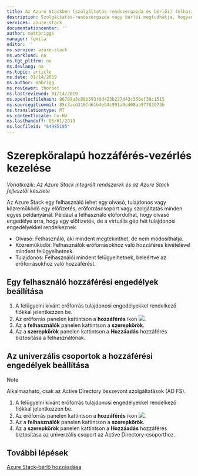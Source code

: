 ```yaml
---
title: Az Azure Stackben (szolgáltatás-rendszergazda és bérlői) felhasználónként-erőforrások kezelése |} A Microsoft Docs
description: Szolgáltatás-rendszergazda vagy bérlői megtudhatja, hogyan kezelheti az RBAC-engedélyek.
services: azure-stack
documentationcenter: ''
author: mattbriggs
manager: femila
editor: ''
ms.service: azure-stack
ms.workload: na
ms.tgt_pltfrm: na
ms.devlang: na
ms.topic: article
ms.date: 01/14/2019
ms.author: mabrigg
ms.reviewer: thoroet
ms.lastreviewed: 01/14/2019
ms.openlocfilehash: 96708a3c88b593f0d423b227d43c356ef38c1515
ms.sourcegitcommit: 85c3acd316fd61b4e94c991a9cd68aa97702073b
ms.translationtype: MT
ms.contentlocale: hu-HU
ms.lasthandoff: 05/01/2019
ms.locfileid: "64985195"
---
```

# <a name="manage-role-based-access-control"></a>Szerepköralapú hozzáférés-vezérlés kezelése

*Vonatkozik: Az Azure Stack integrált rendszerek és az Azure Stack fejlesztői készlete*

Az Azure Stack egy felhasználó lehet egy olvasó, tulajdonos vagy közreműködő egy előfizetés, erőforráscsoport vagy szolgáltatás minden egyes példányánál. Például a felhasználó előfordulhat, hogy olvasó engedélye arra, hogy egy előfizetés, de a virtuális gép hét tulajdonosi engedélyekkel rendelkeznek.

 - Olvasó: Felhasználó, aki mindent megtekinthet, de nem módosíthatja.
 - Közreműködői: Felhasználók erőforrásokhoz való hozzáférés kivételével mindent felügyelhetnek.
 - Tulajdonos: Felhasználói mindent felügyelhetnek, beleértve az erőforrásokhoz való hozzáférést.

## <a name="set-access-permissions-for-a-user"></a>Egy felhasználó hozzáférési engedélyek beállítása

1. A felügyelni kívánt erőforrás tulajdonosi engedélyekkel rendelkező fiókkal jelentkezzen be.
2. Az erőforrás panelen kattintson a **hozzáférés** ikon ![](media/azure-stack-manage-permissions/image1.png).
3. Az a **felhasználók** panelen kattintson a **szerepkörök**.
4. Az a **szerepkörök** panelen kattintson a **Hozzáadás** hozzáférés biztosítása a felhasználónak.

## <a name="set-access-permissions-for-a-universal-group"></a>Az univerzális csoportok a hozzáférési engedélyek beállítása 

> [!Note]
> Alkalmazható, csak az Active Directory összevont szolgáltatások (AD FS).

1. A felügyelni kívánt erőforrás tulajdonosi engedélyekkel rendelkező fiókkal jelentkezzen be.
2. Az erőforrás panelen kattintson a **hozzáférés** ikon ![](media/azure-stack-manage-permissions/image1.png).
3. Az a **felhasználók** panelen kattintson a **szerepkörök**.
4. Az a **szerepkörök** panelen kattintson a **Hozzáadás** hozzáférés biztosítása az univerzális csoport az Active Directory-csoporthoz.

## <a name="next-steps"></a>További lépések
[Azure Stack-bérlő hozzáadása](azure-stack-add-new-user-aad.md)

